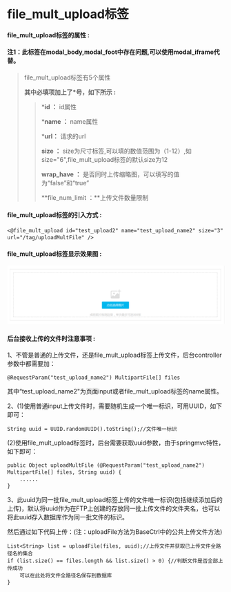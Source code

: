 # file\_mult\_upload**标签**

#### file\_mult\_upload**标签的属性 :**

#### 注1：此标签在modal\_body,modal\_foot中存在问题,可以使用modal\_iframe代替。

> file\_mult\_upload标签有5个属性
>
> **其中必填项加上了\*号，如下所示 :**
>
> > \***id ：** id属性
> >
> > \***name ：** name属性
> >
> > \***url：** 请求的url
> >
> > **size ：** size为尺寸标签,可以填的数值范围为（1-12）,如size="6",file\_mult\_upload标签的默认size为12
> >
> > **wrap\_have ：** 是否同时上传缩略图，可以填写的值为“false”和“true”
> >
> > **file\_num\_limit ：**上传文件数量限制

#### file\_mult\_upload标签的引入方式 :

```
<@file_mult_upload id="test_upload2" name="test_upload_name2" size="3" url="/tag/uploadMultFile" />
```

#### file\_mult\_upload标签显示效果图 :

![](/assets/file_mult_upload.png)

#### 后台接收上传的文件时注意事项 :

1、不管是普通的上传文件，还是file\_mult\_upload标签上传文件，后台controller参数中都需要加：

```
@RequestParam("test_upload_name2") MultipartFile[] files
```

其中“test\_upload\_name2"为页面input或者file\_mult\_upload标签的name属性。

2、\(1\)使用普通input上传文件时，需要随机生成一个唯一标识，可用UUID，如下即可：

```
String uuid = UUID.randomUUID().toString();//文件唯一标识
```

\(2\)使用file\_mult\_upload标签时，后台需要获取uuid参数，由于springmvc特性，如下即可：

```
public Object uploadMultFile (@RequestParam("test_upload_name2") MultipartFile[] files, String uuid) {
    ......
}
```

3、此uuid为同一批file\_mult\_upload标签上传的文件唯一标识\(包括继续添加后的上传\)，默认将uuid作为在FTP上创建的存放同一批上传文件的文件夹名，也可以将此uuid存入数据库作为同一批文件的标识。

然后通过如下代码上传：\(注：uploadFile方法为BaseCtrl中的公共上传文件方法\)

```
List<String> list = uploadFile(files, uuid);//上传文件并获取已上传文件全路径名的集合
if (list.size() == files.length && list.size() > 0) {//判断文件是否全部上传成功
    可以在此处将文件全路径名保存到数据库
}
```



